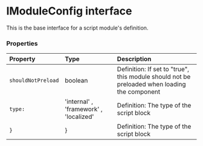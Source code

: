 # IModuleConfig interface

This is the base interface for a script module's definition. 




### Properties

| Property	   | Type	| Description|
|:-------------|:-------|:-----------|
|`shouldNotPreload`      | boolean | Definition: If set to "true", this module should not be preloaded when loading the component |
|`type:`      | 'internal' , 'framework' , 'localized' | Definition: The type of the script block |
|`}`      | } | Definition: The type of the script block |




